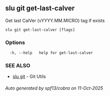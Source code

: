 ## slu git get-last-calver

Get last CalVer (vYYYY.MM.MICRO) tag if exists

```
slu git get-last-calver [flags]
```

### Options

```
  -h, --help   help for get-last-calver
```

### SEE ALSO

* [slu git](slu_git.md)	 - Git Utils

###### Auto generated by spf13/cobra on 11-Oct-2025
